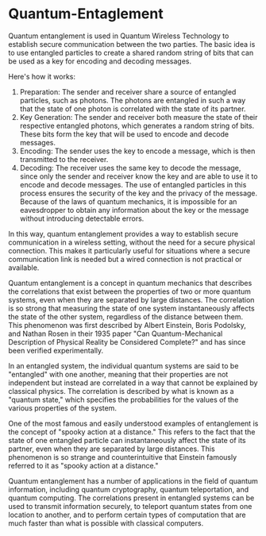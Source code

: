 # Quantum-Entaglement

Quantum entanglement is used in Quantum Wireless Technology to establish secure communication between the two parties. The basic idea is to use entangled particles to create a shared random string of bits that can be used as a key for encoding and decoding messages.

Here's how it works:

1. Preparation: The sender and receiver share a source of entangled particles, such as photons. The photons are entangled in such a way that the state of one photon is correlated with the state of its partner.
2. Key Generation: The sender and receiver both measure the state of their respective entangled photons, which generates a random string of bits. These bits form the key that will be used to encode and decode messages.
3. Encoding: The sender uses the key to encode a message, which is then transmitted to the receiver.
4. Decoding: The receiver uses the same key to decode the message, since only the sender and receiver know the key and are able to use it to encode and decode messages.
The use of entangled particles in this process ensures the security of the key and the privacy of the message. Because of the laws of quantum mechanics, it is impossible for an eavesdropper to obtain any information about the key or the message without introducing detectable errors.

In this way, quantum entanglement provides a way to establish secure communication in a wireless setting, without the need for a secure physical connection. This makes it particularly useful for situations where a secure communication link is needed but a wired connection is not practical or available.

Quantum entanglement is a concept in quantum mechanics that describes the correlations that exist between the properties of two or more quantum systems, even when they are separated by large distances. The correlation is so strong that measuring the state of one system instantaneously affects the state of the other system, regardless of the distance between them. This phenomenon was first described by Albert Einstein, Boris Podolsky, and Nathan Rosen in their 1935 paper "Can Quantum-Mechanical Description of Physical Reality be Considered Complete?" and has since been verified experimentally.

In an entangled system, the individual quantum systems are said to be "entangled" with one another, meaning that their properties are not independent but instead are correlated in a way that cannot be explained by classical physics. The correlation is described by what is known as a "quantum state," which specifies the probabilities for the values of the various properties of the system.

One of the most famous and easily understood examples of entanglement is the concept of "spooky action at a distance." This refers to the fact that the state of one entangled particle can instantaneously affect the state of its partner, even when they are separated by large distances. This phenomenon is so strange and counterintuitive that Einstein famously referred to it as "spooky action at a distance."

Quantum entanglement has a number of applications in the field of quantum information, including quantum cryptography, quantum teleportation, and quantum computing. The correlations present in entangled systems can be used to transmit information securely, to teleport quantum states from one location to another, and to perform certain types of computation that are much faster than what is possible with classical computers.
